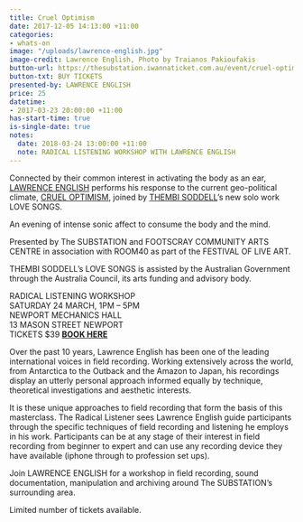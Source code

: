 ```yaml
---
title: Cruel Optimism
date: 2017-12-05 14:13:00 +11:00
categories:
- whats-on
image: "/uploads/lawrence-english.jpg"
image-credit: Lawrence English, Photo by Traianos Pakioufakis
button-url: https://thesubstation.iwannaticket.com.au/event/cruel-optimism-MTQzNTc
button-txt: BUY TICKETS
presented-by: LAWRENCE ENGLISH
price: 25
datetime:
- 2017-03-23 20:00:00 +11:00
has-start-time: true
is-single-date: true
notes:
  date: 2018-03-24 13:00:00 +11:00
  note: RADICAL LISTENING WORKSHOP WITH LAWRENCE ENGLISH
---
```


Connected by their common interest in activating the body as an ear, [LAWRENCE ENGLISH](http://www.lawrenceenglish.com/) performs his response to the current geo-political climate, [CRUEL OPTIMISM](https://lawrenceenglish.bandcamp.com/album/cruel-optimism), joined by [THEMBI SODDELL](http://thembisoddell.com/)’s new solo work LOVE SONGS. 

An evening of intense sonic affect to consume the body and the mind.

Presented by The SUBSTATION and FOOTSCRAY COMMUNITY ARTS CENTRE in association with ROOM40 as part of the FESTIVAL OF LIVE ART.

THEMBI SODDELL’s LOVE SONGS is assisted by the Australian Government through the Australia Council, its arts funding and advisory body.

RADICAL LISTENING WORKSHOP <br>
SATURDAY 24 MARCH, 1PM – 5PM <br>
NEWPORT MECHANICS HALL <br>
13 MASON STREET NEWPORT <br>
TICKETS $39  [**BOOK HERE**](https://thesubstation.iwannaticket.com.au/event/radical-listening-workshop-MTQzNTg)

Over the past 10 years, Lawrence English has been one of the leading international voices in field recording. Working extensively across the world, from Antarctica to the Outback and the Amazon to Japan, his recordings display an utterly personal approach informed equally by technique,
theoretical investigations and aesthetic interests.

It is these unique approaches to field recording that form the basis of this masterclass. The Radical Listener sees Lawrence English guide participants through the specific techniques of field recording and listening he employs in his work. Participants can be at any stage of their interest in field recording from beginner to expert and can use any recording device they have
available (iphone through to profession set ups).

Join LAWRENCE ENGLISH for a workshop in field recording, sound documentation, manipulation and archiving around The SUBSTATION’s surrounding area. 

Limited number of tickets available.
